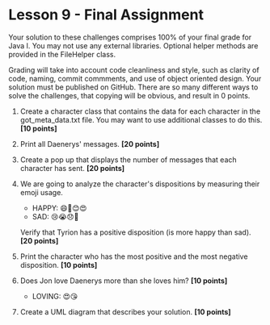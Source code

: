 # Lesson 9 - Final Assignment

Your solution to these challenges comprises 100% of your final grade for Java I. You may not use any external libraries. Optional helper methods are provided in the FileHelper class.

Grading will take into account code cleanliness and style, such as clarity of code, naming, commit commments, and use of object oriented design.
Your solution must be published on GitHub. There are so many different ways to solve the challenges, that copying will be obvious, and result in 0 points.

1. Create a character class that contains the data for each character in the got_meta_data.txt file. You may want to use additional classes to do this.                 **[10 points]** 
2. Print all Daenerys' messages.                **[20 points]** 
3. Create a pop up that displays the number of messages that each character has sent. 	**[20 points]** 
4. We are going to analyze the character's dispositions by measuring their emoji usage.	
    - HAPPY: 😄🙂😊😍
    - SAD:   😢😭😞👿
    
   Verify that Tyrion has a positive disposition (is more happy than sad). 		    **[20 points]** 
5. Print the character who has the most positive and the most negative disposition.	**[10 points]**
6. Does Jon love Daenerys more than she loves him?					                **[10 points]** 
    - LOVING: 😍😘
7. Create a UML diagram that describes your solution.                               **[10 points]** 
